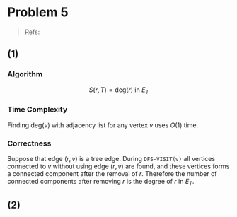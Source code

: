 # Problem 5

> Refs:

## (1)

### Algorithm

$$
S(r,T)=\text{deg}(r)\text{ in $E_T$}
$$

### Time Complexity

Finding $\text{deg}(v)$ with adjacency list for any vertex $v$ uses $O(1)$ time.

### Correctness

Suppose that edge $(r,v)$ is a tree edge. During `DFS-VISIT(v)` all vertices connected to $v$ without using edge $(r,v)$ are found, and these vertices forms a connected component after the removal of $r$. Therefore the number of connected components after removing $r$ is the degree of $r$ in $E_T$.

## (2)


